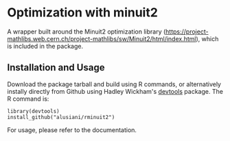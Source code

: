 Optimization with minuit2
======

A wrapper built around the Minuit2 optimization library
(https://project-mathlibs.web.cern.ch/project-mathlibs/sw/Minuit2/html/index.html),
which is included in the package.

Installation and Usage
-----
Download the package tarball and build using R commands, or alternatively instally directly from Github using Hadley Wickham's [devtools](https://github.com/hadley/devtools) package. The R command is:
```
library(devtools)
install_github("alusiani/rminuit2")
```
For usage, please refer to the documentation.
